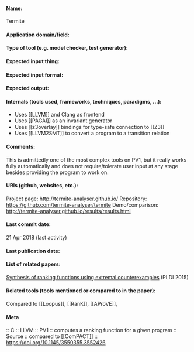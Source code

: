 #### Name:
Termite

#### Application domain/field:

#### Type of tool (e.g. model checker, test generator):

#### Expected input thing:

#### Expected input format:

#### Expected output:

#### Internals (tools used, frameworks, techniques, paradigms, ...):
- Uses [[LLVM]] and Clang as frontend
- Uses [[PAGAI]] as an invariant generator
- Uses [[z3overlay]] bindings for type-safe connection to [[Z3]]
- Uses [[LLVM2SMT]] to convert a program to a transition relation

#### Comments:
This is admittedly one of the most complex tools on PV1, but it really works fully automatically and does not require/tolerate user input at any stage besides providing the program to work on.

#### URIs (github, websites, etc.):
Project page: http://termite-analyser.github.io/
Repository: https://github.com/termite-analyser/termite
Demo/comparison: http://termite-analyser.github.io/results/results.html

#### Last commit date:
21 Apr 2018 (last activity)

#### Last publication date:

#### List of related papers:
[Synthesis of ranking functions using extremal counterexamples](https://doi.org/10.1145/2737924.2737976) (PLDI 2015)

#### Related tools (tools mentioned or compared to in the paper):
Compared to [[Loopus]], [[RanK]], [[AProVE]], 

#### Meta
:: C
:: LLVM
:: PV1 :: computes a ranking function for a given program
:: Source :: compared to [[ComPACT]] :: https://doi.org/10.1145/3550355.3552426
